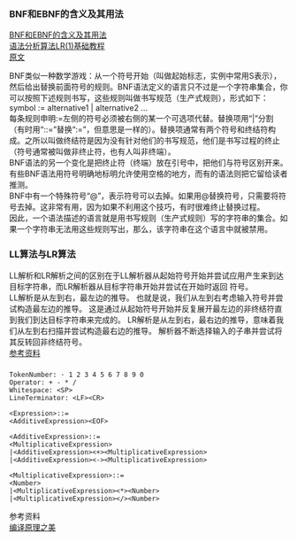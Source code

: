 ### BNF和EBNF的含义及其用法

[BNF和EBNF的含义及其用法](https://blog.csdn.net/bensnake/article/details/39368625)  
[语法分析算法LR(1)基础教程](https://blog.csdn.net/u014287775/article/details/56014810)  
[原文](https://www.garshol.priv.no/download/text/bnf.html)  

BNF类似一种数学游戏：从一个符号开始（叫做起始标志，实例中常用S表示），然后给出替换前面符号的规则。BNF语法定义的语言只不过是一个字符串集合，你可以按照下述规则书写，这些规则叫做书写规范（生产式规则），形式如下：  
symbol := alternative1 | alternative2 ...   
每条规则申明:=左侧的符号必须被右侧的某一个可选项代替。替换项用“|”分割（有时用“::=”替换“:=”，但意思是一样的）。替换项通常有两个符号和终结符构成。之所以叫做终结符是因为没有针对他们的书写规范，他们是书写过程的终止（符号通常被叫做非终止符，也有人叫非终端）。  
BNF语法的另一个变化是把终止符（终端）放在引号中，把他们与符号区别开来。有些BNF语法用符号明确地标明允许使用空格的地方，而有的语法则把它留给读者推测。  
BNF中有一个特殊符号“@”，表示符号可以去掉。如果用@替换符号，只需要将符号去掉。这非常有用，因为如果不利用这个技巧，有时很难终止替换过程。  
因此，一个语法描述的语言就是用书写规则（生产式规则）写的字符串的集合。如果一个字符串无法用这些规则写出，那么，该字符串在这个语言中就被禁用。  

### LL算法与LR算法  
LL解析和LR解析之间的区别在于LL解析器从起始符号开始并尝试应用产生来到达目标字符串，而LR解析器从目标字符串开始并尝试在开始时返回 符号。  
LL解析是从左到右，最左边的推导。 也就是说，我们从左到右考虑输入符号并尝试构造最左边的推导。 这是通过从起始符号开始并反复展开最左边的非终结符直到我们到达目标字符串来完成的。 LR解析是从左到右，最右边的推导，意味着我们从左到右扫描并尝试构造最右边的推导。 解析器不断选择输入的子串并尝试将其反转回非终结符号。  
[参考资料](https://www.itranslater.com/qa/details/2121693460326515712)


### 
```
TokenNumber: · 1 2 3 4 5 6 7 8 9 0 
Operator: + - * / 
Whitespace: <SP>  
LineTerminator: <LF><CR>  
```

```
<Expression>::=  
<AdditiveExpression><EOF>

<AdditiveExpression>::=  
<MultiplicativeExpression>  
|<AdditiveExpression><+><MultiplicativeExpression>  
|<AdditiveExpression><-><MultiplicativeExpression>  

<MultiplicativeExpression>::=  
<Number>  
|<MultiplicativeExpression><*><Number>  
|<MultiplicativeExpression></><Number> 
```

参考资料  
[编译原理之美](https://time.geekbang.org/column/article/138385)
